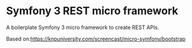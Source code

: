 # Symfony 3 REST micro framework

A boilerplate Symfony 3 micro framework to create REST APIs. 
 
Based on:https://knpuniversity.com/screencast/micro-symfony/bootstrap
